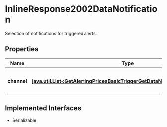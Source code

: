 

# InlineResponse2002DataNotification

Selection of notifications for triggered alerts.

## Properties

Name | Type | Description | Notes
------------ | ------------- | ------------- | -------------
**channel** | [**java.util.List&lt;GetAlertingPricesBasicTriggerGetDataNotificationChannelItems&gt;**](GetAlertingPricesBasicTriggerGetDataNotificationChannelItems.md) | Notification channel selection; see endpoint &#x60;/alerting/notification/channel/list&#x60; for possible channels. |  [optional]


## Implemented Interfaces

* Serializable


